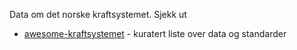 Data om det norske kraftsystemet. Sjekk ut

* [awesome-kraftsystemet](https://github.com/kraftsystemet/awesome-kraftsystemet) - kuratert liste over data og standarder
